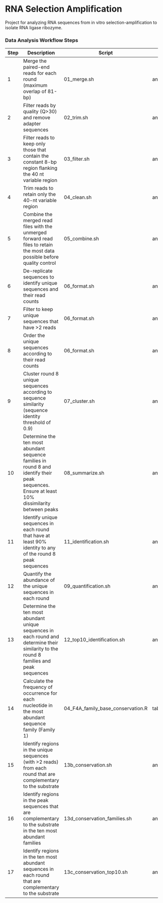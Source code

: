 # RNA Selection Amplification

Project for analyzing RNA sequences from in vitro selection-amplification to isolate RNA ligase ribozyme.

### Data Analysis Workflow Steps

| Step | Description | Script | Directory |
| -- | -------- | ---- | --- |
| 1 | Merge the paired-end reads for each round (maximum overlap of 81-bp) | 01\_merge.sh | analysis |
| 2 | Filter reads by quality (Q>30) and remove adapter sequences | 02\_trim.sh | analysis |
| 3 | Filter reads to keep only those that contain the constant 8-bp region flanking the 40 nt variable region | 03\_filter.sh | analysis |
| 4 | Trim reads to retain only the 40-nt variable region | 04\_clean.sh | analysis |
| 5 | Combine the merged read files with the unmerged forward read files to retain the most data possible before quality control | 05\_combine.sh | analysis |
| 6 | De-replicate sequences to identify unique sequences and their read counts | 06\_format.sh | analysis |
| 7 | Filter to keep unique sequences that have >2 reads | 06\_format.sh | analysis |
| 8 | Order the unique sequences according to their read counts | 06\_format.sh | analysis |
| 9 | Cluster round 8 unique sequences according to sequence similarity (sequence identity threshold of 0.9) | 07\_cluster.sh | analysis |
| 10 | Determine the ten most abundant sequence families in round 8 and identify their peak sequences. Ensure at least 10% dissimilarity between peaks | 08\_summarize.sh | analysis |
| 11 | Identify unique sequences in each round that have at least 90% identity to any of the round 8 peak sequences | 11\_identification.sh | analysis |
| 12 | Quantify the abundance of the unique sequences in each round | 09\_quantification.sh | analysis |
| 13 | Determine the ten most abundant unique sequences in each round and determine their similarity to the round 8 families and peak sequences | 12\_top10\_identification.sh | analysis |
| 14 | Calculate the frequency of occurrence for each nucleotide in the most abundant sequence family (Family 1) | 04\_F4A\_family\_base\_conservation.R | tables\_and\_figures |
| 15 | Identify regions in the unique sequences (with >2 reads) from each round that are complementary to the substrate | 13b\_conservation.sh | analysis |
| 16 | Identify regions in the peak sequences that are complementary to the substrate in the ten most abundant families | 13d\_conservation\_families.sh | analysis |
| 17 | Identify regions in the ten most abundant sequences in each round that are complementary to the substrate | 13c\_conservation\_top10.sh | analysis |
